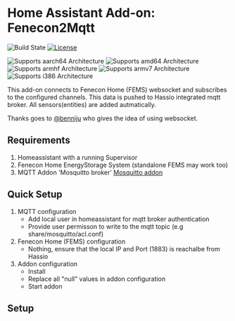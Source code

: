 # Home Assistant Add-on: Fenecon2Mqtt

![Build State][build-state-shield]
[![License][license-shield]](LICENSE.md)

![Supports aarch64 Architecture][aarch64-shield]
![Supports amd64 Architecture][amd64-shield]
![Supports armhf Architecture][armhf-shield]
![Supports armv7 Architecture][armv7-shield]
![Supports i386 Architecture][i386-shield]

This add-on connects to Fenecon Home (FEMS) websocket and subscribes to the configured channels. This data is pushed to Hassio integrated mqtt broker. All sensors(entities) are added autmatically.

Thanks goes to [@benniju] who gives the idea of using websocket.

## Requirements

1. Homeassistant with a running Supervisor
2. Fenecon Home EnergyStorage System (standalone FEMS may work too)
3. MQTT Addon 'Mosquitto broker' [Mosquitto addon]

## Quick Setup

1. MQTT configuration
   - Add local user in homeassistant for mqtt broker authentication
   - Provide user permisson to write to the mqtt topic (e.g share/mosquitto/acl.conf)
2. Fenecon Home (FEMS) configuration
   - Nothing, ensure that the local IP and Port (1883) is reachalbe from Hassio
3. Addon configuration
   - Install
   - Replace all "null" values in addon configuration
   - Start addon

## Setup





[aarch64-shield]: https://img.shields.io/badge/aarch64-yes-green.svg
[amd64-shield]: https://img.shields.io/badge/amd64-yes-green.svg
[armhf-shield]: https://img.shields.io/badge/armhf-yes-green.svg
[armv7-shield]: https://img.shields.io/badge/armv7-yes-green.svg
[i386-shield]: https://img.shields.io/badge/i386-yes-green.svg
[license-shield]: https://img.shields.io/github/license/Skeletitor/hassio_addons
[build-state-shield]: https://img.shields.io/github/actions/workflow/status/Skeletitor/hassio_addons/builder.yaml?branch=main
[mosquitto addon]: (https://github.com/home-assistant/addons/tree/master/mosquitto)
[@benniju]: https://github.com/benniju
[github-issue]: https://github.com/home-assistant/addons/issues/2618
